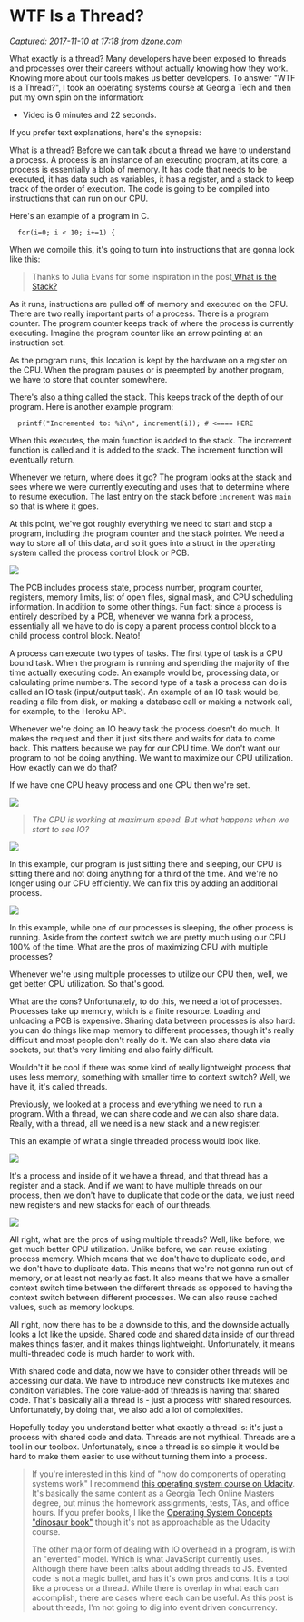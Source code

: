 # WTF Is a Thread?

_Captured: 2017-11-10 at 17:18 from [dzone.com](https://dzone.com/articles/wtf-is-a-thread?edition=334900&utm_source=Zone%20Newsletter&utm_medium=email&utm_campaign=performance%202017-11-10)_

What exactly is a thread? Many developers have been exposed to threads and processes over their careers without actually knowing how they work. Knowing more about our tools makes us better developers. To answer "WTF is a Thread?", I took an operating systems course at Georgia Tech and then put my own spin on the information:

  * Video is 6 minutes and 22 seconds.

If you prefer text explanations, here's the synopsis:

What is a thread? Before we can talk about a thread we have to understand a process. A process is an instance of an executing program, at its core, a process is essentially a blob of memory. It has code that needs to be executed, it has data such as variables, it has a register, and a stack to keep track of the order of execution. The code is going to be compiled into instructions that can run on our CPU.

Here's an example of a program in C.
    
    
      for(i=0; i < 10; i+=1) {

When we compile this, it's going to turn into instructions that are gonna look like this:

> Thanks to Julia Evans for some inspiration in the post[ What is the Stack?](https://jvns.ca/blog/2016/03/01/a-few-notes-on-the-stack/)

As it runs, instructions are pulled off of memory and executed on the CPU. There are two really important parts of a process. There is a program counter. The program counter keeps track of where the process is currently executing. Imagine the program counter like an arrow pointing at an instruction set.

As the program runs, this location is kept by the hardware on a register on the CPU. When the program pauses or is preempted by another program, we have to store that counter somewhere.

There's also a thing called the stack. This keeps track of the depth of our program. Here is another example program:
    
    
      printf("Incremented to: %i\n", increment(i)); # <==== HERE

When this executes, the main function is added to the stack. The increment function is called and it is added to the stack. The increment function will eventually return.

Whenever we return, where does it go? The program looks at the stack and sees where we were currently executing and uses that to determine where to resume execution. The last entry on the stack before `increment` was `main` so that is where it goes.

At this point, we've got roughly everything we need to start and stop a program, including the program counter and the stack pointer. We need a way to store all of this data, and so it goes into a struct in the operating system called the process control block or PCB.

![](https://www.dropbox.com/s/63x1a8jv89tkb6k/Screenshot%202017-09-27%2014.22.37.png?dl=1)

The PCB includes process state, process number, program counter, registers, memory limits, list of open files, signal mask, and CPU scheduling information. In addition to some other things. Fun fact: since a process is entirely described by a PCB, whenever we wanna fork a process, essentially all we have to do is copy a parent process control block to a child process control block. Neato!

A process can execute two types of tasks. The first type of task is a CPU bound task. When the program is running and spending the majority of the time actually executing code. An example would be, processing data, or calculating prime numbers. The second type of a task a process can do is called an IO task (input/output task). An example of an IO task would be, reading a file from disk, or making a database call or making a network call, for example, to the Heroku API.

Whenever we're doing an IO heavy task the process doesn't do much. It makes the request and then it just sits there and waits for data to come back. This matters because we pay for our CPU time. We don't want our program to not be doing anything. We want to maximize our CPU utilization. How exactly can we do that?

If we have one CPU heavy process and one CPU then we're set.

![](https://www.dropbox.com/s/mo3bvrx3bhwcujc/Screenshot%202017-09-27%2014.23.53.png?dl=1)

> _The CPU is working at maximum speed. But what happens when we start to see IO?_

![](https://www.dropbox.com/s/b6eok9ttm16xm8q/Screenshot%202017-09-27%2014.24.07.png?dl=1)

In this example, our program is just sitting there and sleeping, our CPU is sitting there and not doing anything for a third of the time. And we're no longer using our CPU efficiently. We can fix this by adding an additional process.

![](https://www.dropbox.com/s/sd5bqh8vmaypisj/Screenshot%202017-09-27%2014.24.24.png?dl=1)

In this example, while one of our processes is sleeping, the other process is running. Aside from the context switch we are pretty much using our CPU 100% of the time. What are the pros of maximizing CPU with multiple processes?

Whenever we're using multiple processes to utilize our CPU then, well, we get better CPU utilization. So that's good.

What are the cons? Unfortunately, to do this, we need a lot of processes. Processes take up memory, which is a finite resource. Loading and unloading a PCB is expensive. Sharing data between processes is also hard: you can do things like map memory to different processes; though it's really difficult and most people don't really do it. We can also share data via sockets, but that's very limiting and also fairly difficult.

Wouldn't it be cool if there was some kind of really lightweight process that uses less memory, something with smaller time to context switch? Well, we have it, it's called threads.

Previously, we looked at a process and everything we need to run a program. With a thread, we can share code and we can also share data. Really, with a thread, all we need is a new stack and a new register.

This an example of what a single threaded process would look like.

![](https://www.dropbox.com/s/1irfa4cc7h9t981/Screenshot%202017-09-27%2014.25.29.png?dl=1)

It's a process and inside of it we have a thread, and that thread has a register and a stack. And if we want to have multiple threads on our process, then we don't have to duplicate that code or the data, we just need new registers and new stacks for each of our threads.

![](https://www.dropbox.com/s/tmqj0nxwxpk8sl7/Screenshot%202017-09-27%2014.25.47.png?dl=1)

All right, what are the pros of using multiple threads? Well, like before, we get much better CPU utilization. Unlike before, we can reuse existing process memory. Which means that we don't have to duplicate code, and we don't have to duplicate data. This means that we're not gonna run out of memory, or at least not nearly as fast. It also means that we have a smaller context switch time between the different threads as opposed to having the context switch between different processes. We can also reuse cached values, such as memory lookups.

All right, now there has to be a downside to this, and the downside actually looks a lot like the upside. Shared code and shared data inside of our thread makes things faster, and it makes things lightweight. Unfortunately, it means multi-threaded code is much harder to work with.

With shared code and data, now we have to consider other threads will be accessing our data. We have to introduce new constructs like mutexes and condition variables. The core value-add of threads is having that shared code. That's basically all a thread is - just a process with shared resources. Unfortunately, by doing that, we also add a lot of complexities.

Hopefully today you understand better what exactly a thread is: it's just a process with shared code and data. Threads are not mythical. Threads are a tool in our toolbox. Unfortunately, since a thread is so simple it would be hard to make them easier to use without turning them into a process.

> If you're interested in this kind of "how do components of operating systems work" I recommend [this operating system course on Udacity](https://www.udacity.com/course/introduction-to-operating-systems--ud923). It's basically the same content as a Georgia Tech Online Masters degree, but minus the homework assignments, tests, TAs, and office hours. If you prefer books, I like the [Operating System Concepts "dinosaur book"](https://www.amazon.com/Operating-System-Concepts-Abraham-Silberschatz/dp/1118129385) though it's not as approachable as the Udacity course.
> 
> The other major form of dealing with IO overhead in a program, is with an "evented" model. Which is what JavaScript currently uses. Although there have been talks about adding threads to JS. Evented code is not a magic bullet, and has it's own pros and cons. It is a tool like a process or a thread. While there is overlap in what each can accomplish, there are cases where each can be useful. As this post is about threads, I'm not going to dig into event driven concurrency.
